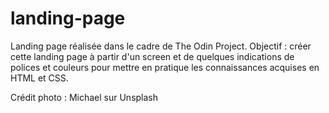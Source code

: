 # landing-page


Landing page réalisée dans le cadre de The Odin Project.
Objectif : créer cette landing page à partir d'un screen et de quelques indications de polices et couleurs pour mettre en pratique les connaissances acquises en HTML et CSS.

Crédit photo : Michael sur Unsplash